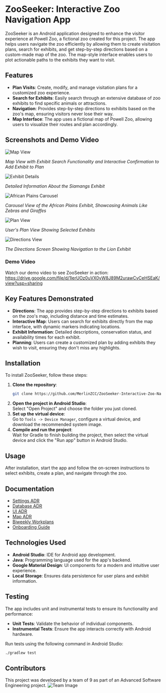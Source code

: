 # ZooSeeker: Interactive Zoo Navigation App

ZooSeeker is an Android application designed to enhance the visitor experience at Powell Zoo, a fictional zoo created for this project. The app helps users navigate the zoo efficiently by allowing them to create visitation plans, search for exhibits, and get step-by-step directions based on a custom-made map of the zoo. The map-style interface enables users to plot actionable paths to the exhibits they want to visit.

## Features

- **Plan Visits**: Create, modify, and manage visitation plans for a customized zoo experience.
- **Search for Exhibits**: Easily search through an extensive database of zoo exhibits to find specific animals or attractions.
- **Navigation**: Provides step-by-step directions to exhibits based on the zoo's map, ensuring visitors never lose their way.
- **Map Interface**: The app uses a fictional map of Powell Zoo, allowing users to visualize their routes and plan accordingly.

## Screenshots and Demo Video

![Map View](/mapView.png)

*Map View with Exhibit Search Functionality and Interactive Confirmation to Add Exhibit to Plan*

![Exhibit Details](/exhibitDetails.png)

*Detailed Information About the Siamangs Exhibit*

![African Plains Carousel](/africanPlainsCarousel.png)

*Carousel View of the African Plains Exhibit, Showcasing Animals Like Zebras and Giraffes*

![Plan View](/planView.png)

*User's Plan View Showing Selected Exhibits*

![Directions View](/directionsView.png)

*The Directions Screen Showing Navigation to the Lion Exhibit*


### Demo Video
Watch our demo video to see ZooSeeker in action:  
https://drive.google.com/file/d/1lerUOz0uVX0yW8J89M2urawCvCeHSEaK/view?usp=sharing

## Key Features Demonstrated

- **Directions**: The app provides step-by-step directions to exhibits based on the zoo's map, including distance and time estimates.
- **Interactive Map**: Users can search for exhibits directly from the map interface, with dynamic markers indicating locations.
- **Exhibit Information**: Detailed descriptions, conservation status, and availability times for each exhibit.
- **Planning**: Users can create a customized plan by adding exhibits they wish to visit, ensuring they don't miss any highlights.

## Installation

To install ZooSeeker, follow these steps:

1. **Clone the repository**:  
   ```bash
   git clone https://github.com/MerlinZCC/ZooSeeker-Interactive-Zoo-Navigation-App.git
   ```
2. **Open the project in Android Studio**:  
   Select "Open Project" and choose the folder you just cloned.
3. **Set up the virtual device**:  
   Go to `Tools -> Device Manager`, configure a virtual device, and download the recommended system image.
4. **Compile and run the project**:  
   Wait for Gradle to finish building the project, then select the virtual device and click the "Run app" button in Android Studio.

## Usage

After installation, start the app and follow the on-screen instructions to select exhibits, create a plan, and navigate through the zoo.

## Documentation

- [Settings ADR](./Project%20Management/ADR/Database%20ADR)
- [Database ADR](./Project%20Management/ADR/Database%20ADR)
- [UI ADR](./Project%20Management/ADR/UI_ADR.md)
- [Map ADR](./Project%20Management/ADR/Map%20ADR.md)
- [Biweekly Workplans](./Project%20Management/CSE112%20Workplans)
- [Onboarding Guide](./Onboard.md)

## Technologies Used
- **Android Studio**: IDE for Android app development.
- **Java**: Programming language used for the app's backend.
- **Google Material Design**: UI components for a modern and intuitive user experience.
- **Local Storage**: Ensures data persistence for user plans and exhibit information.

## Testing
The app includes unit and instrumental tests to ensure its functionality and performance:

- **Unit Tests**: Validate the behavior of individual components.
- **Instrumental Tests**: Ensure the app interacts correctly with Android hardware.

Run tests using the following command in Android Studio:

```bash
./gradlew test
```

## Contributors
This project was developed by a team of 9 as part of an Advanced Software Engineering project.
![Team Image](/teamImage.png)
